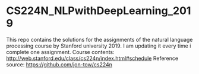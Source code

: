 # CS224N_NLPwithDeepLearning_2019
This repo contains the solutions for the assignments of the natural language processing course by Stanford university 2019. I am updating it every time i complete one assignment.
Course contents: http://web.stanford.edu/class/cs224n/index.html#schedule
Reference source: https://github.com/jon-tow/cs224n
